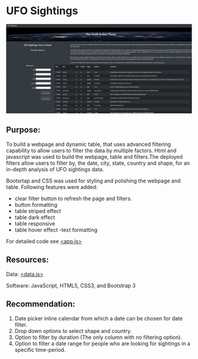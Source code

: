 # UFO Sightings 
![](https://github.com/Muzznah/UFO/blob/master/static/images/webpage.png)
## Purpose:
To build a webpage and dynamic table, that uses advanced filtering capability to allow users to filter the data by multiple factors. Html and javascript was used to build the webpage, table and filters.The deployed filters allow users to filter by, the date, city, state, country and shape, for an in-depth analysis of UFO sightings data.

Bootsrtap and CSS was used for styling and polishing the webpage and table. Following features were added:
  - clear filter button to refresh the page and filters.
  - button formatting
  - table striped effect
  - table dark effect
  - table responsive
  - table hover effect
  -text formatting

For detailed code see [<app.js>](https://github.com/Muzznah/UFO/blob/master/static/js/app.js)
## Resources:
Data: [<data.js>](https://github.com/Muzznah/UFO/blob/master/static/js/data.js)

Software: JavaScript, HTML5, CSS3, and Bootstrap 3

## Recommendation:
1.	Date picker inline calendar from which a date can be chosen for date filter.
2.	Drop down options to select shape and country.
3.	Option to filter by duration (The only column with no filtering option).
4.	Option to filter a date range for people who are looking for sightings in a specific time-period.


